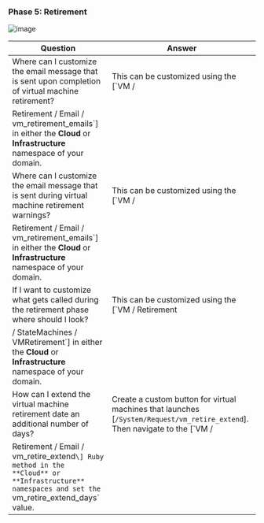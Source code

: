 ### Phase 5: Retirement

![image](../images/2379.png)

| Question                                                                                            | Answer                                                                                                                                                                                                                                                                           |
| --------------------------------------------------------------------------------------------------- | -------------------------------------------------------------------------------------------------------------------------------------------------------------------------------------------------------------------------------------------------------------------------------- |
| Where can I customize the email message that is sent upon completion of virtual machine retirement? | This can be customized using the \[`VM /
Retirement / Email / vm_retirement_emails`\] in either the **Cloud** or **Infrastructure** namespace of your domain.                                                                                                                    |
| Where can I customize the email message that is sent during virtual machine retirement warnings?    | This can be customized using the \[`VM /
Retirement / Email / vm_retirement_emails`\] in either the **Cloud** or **Infrastructure** namespace of your domain.                                                                                                                    |
| If I want to customize what gets called during the retirement phase where should I look?            | This can be customized using the \[`VM / Retirement
/ StateMachines / VMRetirement`\] in either the **Cloud** or **Infrastructure** namespace of your domain.                                                                                                                    |
| How can I extend the virtual machine retirement date an additional number of days?                  | Create a custom button for virtual machines that launches \[`/System/Request/vm_retire_extend`\]. Then navigate to the \[`VM /
Retirement / Email / vm_retire_extend`\] Ruby method in the **Cloud** or **Infrastructure** namespaces and set the `vm_retire_extend_days` value. |
